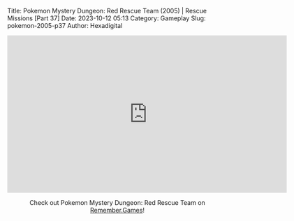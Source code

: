 Title: Pokemon Mystery Dungeon: Red Rescue Team (2005) | Rescue Missions [Part 37]
Date: 2023-10-12 05:13
Category: Gameplay
Slug: pokemon-2005-p37
Author: Hexadigital

<center><iframe src="https://www.youtube.com/embed/Bd5D7ECDjYc?feature=oembed" allow="accelerometer; autoplay; encrypted-media; gyroscope; picture-in-picture" width="640" height="360" frameborder="0"></iframe>

Check out Pokemon Mystery Dungeon: Red Rescue Team on [Remember.Games](https://remember.games/game/382/pokemon-mystery-dungeon-red-rescue-team/)!</center>
